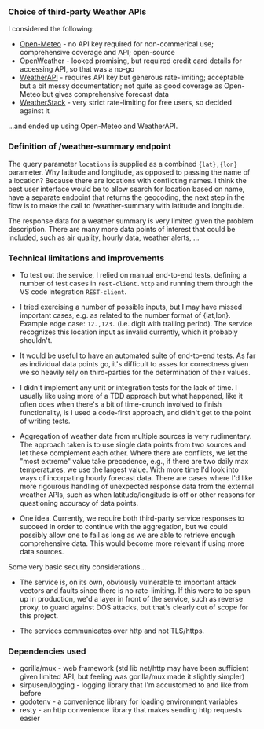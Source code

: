 ### Choice of third-party Weather APIs

I considered the following:
- [Open-Meteo](https://open-Meteo.com) - no API key required for non-commerical use;  comprehensive coverage and API; open-source
- [OpenWeather](https://openweathermap.org) - looked promising, but required credit card details for accessing API, so that was a no-go
- [WeatherAPI](https://www.weatherapi.com/docs/) - requires API key but generous rate-limiting; acceptable but a bit messy documentation; not quite as good coverage as Open-Meteo but gives comprehensive forecast data
- [WeatherStack](https://weatherstack.com/documentation) - very strict rate-limiting for free users, so decided against it

...and ended up using Open-Meteo and WeatherAPI.

### Definition of /weather-summary endpoint
The query parameter `locations` is supplied as a combined `{lat},{lon}` parameter.
Why latitude and longitude, as opposed to passing the name of a location?
Because there are locations with conflicting names. I think the best user interface would be to 
allow search for location based on name, have a separate endpoint that returns the geocoding,
the next step in the flow is to make the call to /weather-summary with latitude and longitude.

The response data for a weather summary is very limited given the problem description.
There are many more data points of interest that could be included, such as air quality,
hourly data, weather alerts, ...

### Technical limitations and improvements
- To test out the service, I relied on manual end-to-end tests, defining a number of test cases
in `rest-client.http` and running them through the VS code integration `REST-client`.

- I tried exercising a number of possible inputs, but I may have missed important cases,
e.g. as related to the number format of {lat,lon}. Example edge case: `12.,123.` (i.e. digit with trailing period). The service recognizes this location input as invalid currently, which it probably shouldn't.

- It would be useful to have an automated suite of end-to-end tests. As far as individual data points go, it's difficult to asses for correctness given we so heavily rely on third-parties for the determination of their values.

- I didn't implement any unit or integration tests for the lack of time. I usually like using more of a TDD approach but what
happened, like it often does when there's a bit of time-crunch involved to finish functionality, is I used a code-first approach, and didn't get to the point of writing tests.

- Aggregation of weather data from multiple sources is very rudimentary. The approach taken is to use single
data points from two sources and let these complement each other. Where there are conflicts, we let the "most
extreme" value take precedence, e.g., if there are two daily max temperatures, we use the largest value.
With more time I'd look into ways of incorpating hourly forecast data. There are cases where I'd like more rigourous handling of unexpected response data from the external weather APIs, such as when latitude/longitude is off or other reasons for questioning accuracy of data points. 
- One idea. Currently, we require both third-party service responses to succeed in order to continue with the aggregation, but we could possibly allow one to fail as long as we are able to retrieve enough comprehensive data. This would become more relevant if using more data sources.

Some very basic security considerations...
- The service is, on its own, obviously vulnerable to important attack vectors and faults since there is no rate-limiting. If this were to be spun up in production, we'd a layer in front of the service, such as reverse proxy, to guard against DOS attacks, but that's clearly out of scope for this project.

- The services communicates over http and not TLS/https.



### Dependencies used
- gorilla/mux - web framework (std lib net/http may have been sufficient given limited API, but feeling
was gorilla/mux made it slightly simpler)
- sirpusen/logging - logging library that I'm accustomed to and like from before
- godotenv - a convenience library for loading environment variables
- resty - an http convenience library that makes sending http requests easier